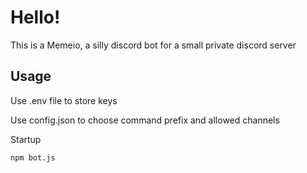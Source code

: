 # Hello!
This is a Memeio, a silly discord bot for a small private discord server

## Usage

Use .env file to store keys


Use config.json to choose command prefix and allowed channels

Startup

``` npm bot.js ```
